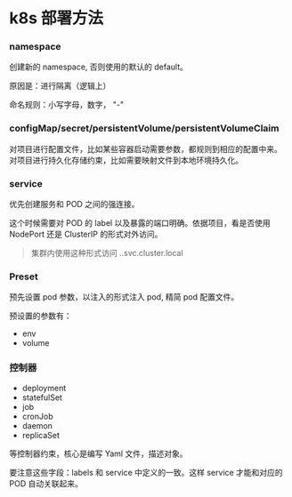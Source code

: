 # k8s 部署方法

### namespace

创建新的 namespace, 否则使用的默认的 default。

原因是：进行隔离（逻辑上）

命名规则：小写字母，数字， "-"

### configMap/secret/persistentVolume/persistentVolumeClaim

对项目进行配置文件，比如某些容器启动需要参数，都规则到相应的配置中来。
对项目进行持久化存储约束，比如需要映射文件到本地环境持久化。

### service

优先创建服务和 POD 之间的强连接。

这个时候需要对 POD 的 label 以及暴露的端口明确。依据项目，看是否使用 NodePort 还是 ClusterIP 的形式对外访问。

> 集群内使用这种形式访问 <pod-service-name>.<namespace>.svc.cluster.local
### Preset

预先设置 pod 参数，以注入的形式注入 pod, 精简 pod 配置文件。

预设置的参数有：

- env
- volume

### 控制器

- deployment
- statefulSet
- job
- cronJob
- daemon
- replicaSet

等控制器约束，核心是编写 Yaml 文件，描述对象。

要注意这些字段：labels 和 service 中定义的一致。这样 service 才能和对应的 POD 自动关联起来。



